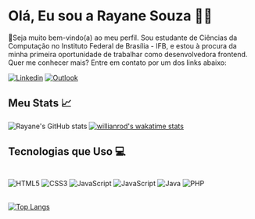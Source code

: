 # Olá, Eu sou a Rayane Souza ✌🏽
🚀Seja muito bem-vindo(a) ao meu perfil. Sou estudante de Ciências da Computação no Instituto Federal de Brasília - IFB, e estou à procura da minha primeira oportunidade de trabalhar como desenvolvedora frontend. Quer me conhecer mais? Entre em contato por um dos links abaixo: <br />

[![Linkedin](https://img.shields.io/badge/LinkedIn-0077B5?style=for-the-badge&logo=linkedin&logoColor=white)](https://www.linkedin.com/in/rayane-souza-df/)
[![Outlook](https://img.shields.io/badge/Microsoft_Outlook-0078D4?style=for-the-badge&logo=microsoft-outlook&logoColor=white)](souzarayane1@outlook.com)

## Meu Stats 📈
![Rayane's GitHub stats](https://github-readme-stats.vercel.app/api?username=souzarayane&show_icons=true&theme=radical)
[![willianrod's wakatime stats](https://github-readme-stats.vercel.app/api/wakatime?username=souzarayane&theme=radical)](https://github.com/anuraghazra/github-readme-stats)

## Tecnologias que Uso 💻
<div style="display: inline_block"><br />
   <img align="center" alt="HTML5" src="https://img.shields.io/badge/HTML5-E34F26?style=for-the-badge&logo=html5&logoColor=white" />
   <img align="center" alt="CSS3" src="https://img.shields.io/badge/CSS3-1572B6?style=for-the-badge&logo=css3&logoColor=white" />
   <img align="center" alt="JavaScript" src="https://img.shields.io/badge/JavaScript-F7DF1E?style=for-the-badge&logo=javascript&logoColor=black" />
   <img align="center" alt="JavaScript" src="https://img.shields.io/badge/React_Native-20232A?style=for-the-badge&logo=react&logoColor=61DAFB" />
   <img align="center" alt="Java" src="https://img.shields.io/badge/Java-ED8B00?style=for-the-badge&logo=java&logoColor=white" />
   <img align="center" alt="PHP" src="https://img.shields.io/badge/PHP-777BB4?style=for-the-badge&logo=php&logoColor=white" />
</div><br />

[![Top Langs](https://github-readme-stats.vercel.app/api/top-langs/?username=souzarayane&layout=compact&theme=radical)](https://github.com/anuraghazra/github-readme-stats)

